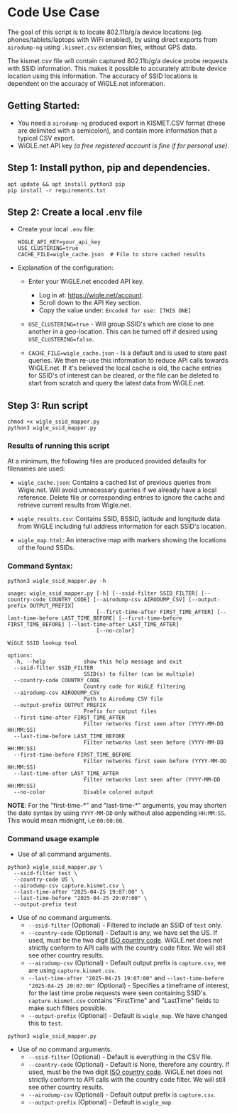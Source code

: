 # Code Use Case

The goal of this script is to locate 802.11b/g/a device locations (eg. phones/tablets/laptops with WiFi enabled), by using direct exports from `airodump-ng` using `.kismet.csv` extension files, without GPS data.

The kismet.csv file will contain captured 802.11b/g/a device probe requests with SSID information. This makes it possible to accurately attribute device location using this information. The accuracy of SSID locations is dependent on the accuracy of WiGLE.net information.

## Getting Started:

- You need a `airodump-ng` produced export in KISMET.CSV format (these are delimited with a semicolon), and contain more information that a typical CSV export.
- WiGLE.net API key *(a free registered account is fine if for personal use)*.

## Step 1: Install python, pip and dependencies.

```
apt update && apt install python3 pip
pip install -r requirements.txt
```

## Step 2: Create a local .env file

- Create your local `.env` file:

    ```
    WIGLE_API_KEY=your_api_key
    USE_CLUSTERING=true
    CACHE_FILE=wigle_cache.json  # File to store cached results
    ```

- Explanation of the configuration:
    - Enter your WiGLE.net encoded API key.
        - Log in at: https://wigle.net/account.
        - Scroll down to the API Key section.
        - Copy the value under: `Encoded for use: [THIS ONE]`

    - `USE_CLUSTERING=true` - Will group SSID's which are close to one another in a geo-location. This can be turned off if desired using `USE_CLUSTERING=false`.

    - `CACHE_FILE=wigle_cache.json` - Is a default and is used to store past queries. We then re-use this information to reduce API calls towards WiGLE.net. If it's believed the local cache is old, the cache entries for SSID's of interest can be cleared, or the file can be deleted to start from scratch and query the latest data from WiGLE.net.

## Step 3: Run script

```
chmod +x wigle_ssid_mapper.py
python3 wigle_ssid_mapper.py
```

### Results of running this script

At a minimum, the following files are produced provided defaults for filenames are used:

- `wigle_cache.json`: Contains a cached list of previous queries from Wigle.net. Will avoid unnecessary queries if we already have a local reference. Delete file or corresponding entries to ignore the cache and retrieve current results from Wigle.net.

- `wigle_results.csv`: Contains SSID, BSSID, latitude and longitude data from WiGLE including full address information for each SSID's location.

- `wigle_map.html`: An interactive map with markers showing the locations of the found SSIDs.

### Command Syntax:

```
python3 wigle_ssid_mapper.py -h

usage: wigle_ssid_mapper.py [-h] [--ssid-filter SSID_FILTER] [--country-code COUNTRY_CODE] [--airodump-csv AIRODUMP_CSV] [--output-prefix OUTPUT_PREFIX]
                            [--first-time-after FIRST_TIME_AFTER] [--last-time-before LAST_TIME_BEFORE] [--first-time-before FIRST_TIME_BEFORE] [--last-time-after LAST_TIME_AFTER]
                            [--no-color]

WiGLE SSID lookup tool

options:
  -h, --help            show this help message and exit
  --ssid-filter SSID_FILTER
                        SSID(s) to filter (can be multiple)
  --country-code COUNTRY_CODE
                        Country code for WiGLE filtering
  --airodump-csv AIRODUMP_CSV
                        Path to Airodump CSV file
  --output-prefix OUTPUT_PREFIX
                        Prefix for output files
  --first-time-after FIRST_TIME_AFTER
                        Filter networks first seen after (YYYY-MM-DD HH:MM:SS)
  --last-time-before LAST_TIME_BEFORE
                        Filter networks last seen before (YYYY-MM-DD HH:MM:SS)
  --first-time-before FIRST_TIME_BEFORE
                        Filter networks first seen before (YYYY-MM-DD HH:MM:SS)
  --last-time-after LAST_TIME_AFTER
                        Filter networks last seen after (YYYY-MM-DD HH:MM:SS)
  --no-color            Disable colored output
```

**NOTE**: For the "first-time-\*" and "last-time-\*" arguments, you may shorten the date syntax by using `YYYY-MM-DD` only without also appending `HH:MM:SS`. This would mean midnight, i.e `00:00:00`.

### Command usage example

- Use of all command arguments.

```
python3 wigle_ssid_mapper.py \
  --ssid-filter test \
  --country-code US \
  --airodump-csv capture.kismet.csv \
  --last-time-after "2025-04-25 19:07:00" \
  --last-time-before "2025-04-25 20:07:00" \
  --output-prefix test
```

- Use of no command arguments.
    - `--ssid-filter` (Optional) - Filtered to include an SSID of `test` only.
    - `--country-code` (Optional) - Default is any, we have set the US. If used, must be the two digit [ISO country code](https://en.wikipedia.org/wiki/List_of_ISO_3166_country_codes). WiGLE.net does not strictly conform to API calls with the country code filter. We will still see other country results.
    - `--airodump-csv` (Optional) - Default output prefix is `capture.csv`, we are using `capture.kismet.csv`.   
    - `--last-time-after "2025-04-25 19:07:00"` and `--last-time-before "2025-04-25 20:07:00"` (Optional) - Specifies a timeframe of interest, for the last time probe requests were seen containing SSID's. `capture.kismet.csv` contains "FirstTime" and "LastTime" fields to make such filters possible.
    - `--output-prefix` (Optional) - Default is `wigle_map`. We have changed this to `test`.


```
python3 wigle_ssid_mapper.py
```

- Use of no command arguments.
    - `--ssid-filter` (Optional) - Default is everything in the CSV file.
    - `--country-code` (Optional) - Default is None, therefore any country. If used, must be the two digit [ISO country code](https://en.wikipedia.org/wiki/List_of_ISO_3166_country_codes). WiGLE.net does not strictly conform to API calls with the country code filter. We will still see other country results.
    - `--airodump-csv` (Optional) - Default output prefix is `capture.csv`.
    - `--output-prefix` (Optional) - Default is `wigle_map`.